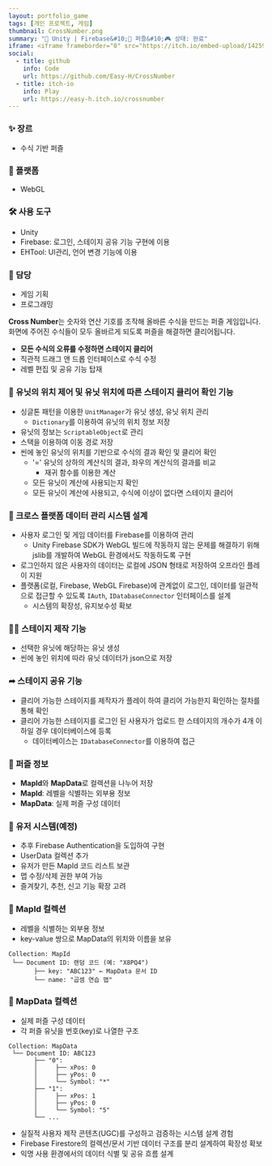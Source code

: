 ```yaml
---
layout: portfolio_game
tags: [개인 프로젝트, 게임]
thumbnail: CrossNumber.png
summary: "🔧 Unity | Firebase&#10;🌟 퍼즐&#10;🎮 상태: 완료"
iframe: <iframe frameborder="0" src="https://itch.io/embed-upload/14259549?color=333333" allowfullscreen="" width="300" height="470"><a href="https://easy-h.itch.io/crossnumber">Play Cross Number on itch.io</a></iframe>
social:
  - title: github
    info: Code
    url: https://github.com/Easy-H/CrossNumber
  - title: itch-io
    info: Play
    url: https://easy-h.itch.io/crossnumber
---
```


<!-- card: 💡 게임 개요 -->

### ✨ 장르
- 수식 기반 퍼즐

### 📱 플랫폼
- WebGL

### 🛠 사용 도구
- Unity
- Firebase: 로그인, 스테이지 공유 기능 구현에 이용
- EHTool: UI관리, 언어 변경 기능에 이용

### 👤 담당
- 게임 기획
- 프로그래밍

<!-- card: 📖 게임 소개 -->

**Cross Number**는 숫자와 연산 기호를 조작해 올바른 수식을 만드는 퍼즐 게임입니다.  
화면에 주어진 수식들이 모두 올바르게 되도록 퍼즐을 해결하면 클리어됩니다.

- **모든 수식의 오류를 수정하면 스테이지 클리어**
- 직관적 드래그 앤 드롭 인터페이스로 수식 수정
- 레벨 편집 및 공유 기능 탑재

<!-- card: 🛠️ 주요 기능 및 기여 -->

### 🔢 유닛의 위치 제어 및 유닛 위치에 따른 스테이지 클리어 확인 기능
- 싱글톤 패턴을 이용한 `UnitManager`가 유닛 생성, 유닛 위치 관리
    - `Dictionary`를 이용하여 유닛의 위치 정보 저장
- 유닛의 정보는 `ScriptableObject`로 관리
- 스택을 이용하여 이동 경로 저장
- 씬에 놓인 유닛의 위치를 기반으로 수식의 결과 확인 및 클리어 확인
    - '=' 유닛의 상하의 계산식의 결과, 좌우의 계산식의 결과를 비교
		- 재귀 함수를 이용한 계산
    - 모든 유닛이 계산에 사용되는지 확인
    - 모든 유닛이 계산에 사용되고, 수식에 이상이 없다면 스테이지 클리어

<!-- card: 🛠️ 주요 기능 및 기여 -->

### 📱 크로스 플랫폼 데이터 관리 시스템 설계
- 사용자 로그인 및 게임 데이터를 Firebase를 이용하여 관리
    - Unity Firebase SDK가 WebGL 빌드에 작동하지 않는 문제를 해결하기 위해 jslib를 개발하여 WebGL 환경에서도 작동하도록 구현
- 로그인하지 않은 사용자의 데이터는 로컬에 JSON 형태로 저장하여 오프라인 플레이 지원
- 플랫폼(로컬, Firebase, WebGL Firebase)에 관계없이 로그인, 데이터를 일관적으로 접근할 수 있도록 `IAuth`, `IDatabaseConnector` 인터페이스를 설계
    - 시스템의 확장성, 유지보수성 확보

<!-- card: 🛠️ 주요 기능 및 기여 -->

### ✍🏼 스테이지 제작 기능
- 선택한 유닛에 해당하는 유닛 생성
- 씬에 놓인 위치에 따라 유닛 데이터가 json으로 저장

### ➦ 스테이지 공유 기능
- 클리어 가능한 스테이지를 제작자가 플레이 하여 클리어 가능한지 확인하는 절차를 통해 확인
- 클리어 가능한 스테이지를 로그인 된 사용자가 업로드 한 스테이지의 개수가 4개 이하일 경우 데이터베이스에 등록
    - 데이터베이스는 `IDatabaseConnector`를 이용하여 접근

<!-- card: ☁️ Firebase Firestore 구조 -->
### 🧩 퍼즐 정보
- **MapId**와 **MapData**로 컬렉션을 나누어 저장
- **MapId**: 레벨을 식별하는 외부용 정보
- **MapData**: 실제 퍼즐 구성 데이터
### 👤 유저 시스템(예정)
- 추후 Firebase Authentication을 도입하여 구현
- UserData 컬렉션 추가
- 유저가 만든 MapId 코드 리스트 보관
- 맵 수정/삭제 권한 부여 가능
- 즐겨찾기, 추천, 신고 기능 확장 고려

<!-- card: ☁️ Firebase Firestore 구조 -->

### 📁 MapId 컬렉션
- 레벨을 식별하는 외부용 정보
- key-value 쌍으로 MapData의 위치와 이름을 보유

```plaintext
Collection: MapId
 └── Document ID: 랜덤 코드 (예: "X8PQ4")
       ├── key: "ABC123" ← MapData 문서 ID
       └── name: "곱셈 연습 맵"
```

<!-- card: ☁️ Firebase Firestore 구조 -->
### 📁 MapData 컬렉션
- 실제 퍼즐 구성 데이터
- 각 퍼즐 유닛을 번호(key)로 나열한 구조
```plaintext
Collection: MapData
 └── Document ID: ABC123
       ├── "0":
       │     ├── xPos: 0
       │     ├── yPos: 0
       │     └── Symbol: "*"
       ├── "1":
       │     ├── xPos: 1
       │     ├── yPos: 0
       │     └── Symbol: "5"
       └── ...
```

<!-- card: 🌱 회고 -->

- 실질적 사용자 제작 콘텐츠(UGC)를 구성하고 검증하는 시스템 설계 경험
- Firebase Firestore의 컬렉션/문서 기반 데이터 구조를 분리 설계하여 확장성 확보
- 익명 사용 환경에서의 데이터 식별 및 공유 흐름 설계
